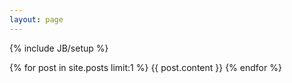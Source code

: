 ```yaml
---
layout: page
---
```


{% include JB/setup %}

{% for post in site.posts limit:1 %}
	{{ post.content }}
{% endfor %}
